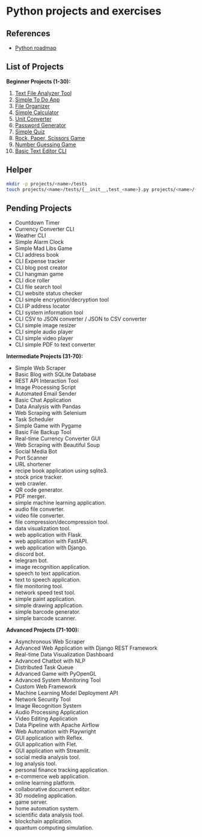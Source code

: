 # Python projects and exercises

## References

- [Python roadmap](https://github.com/iBrokeTheCode/python-projects)

## List of Projects

**Beginner Projects (1-30):**

1. [Text File Analyzer Tool](./projects/text_analyzer/)
2. [Simple To Do App](./projects/simple_todo/)
3. [File Organizer](./projects/file_organizer/)
4. [Simple Calculator](./projects/simple_calculator/)
5. [Unit Converter](./projects/unit_converter/)
6. [Password Generator](./projects/password_generator/)
7. [Simple Quiz](./projects/simple_quiz/)
8. [Rock, Paper, Scissors Game](./projects/rock_paper_scissors/)
9. [Number Guessing Game](./projects/number_guessing_game/)
10. [Basic Text Editor CLI](./projects/text_editor/)

## Helper

```bash
mkdir -p projects/<name>/tests
touch projects/<name>/tests/{__init__,test_<name>}.py projects/<name>/{__init__.py,<name>.py,README.md}
```

## Pending Projects

- Countdown Timer
- Currency Converter CLI
- Weather CLI
- Simple Alarm Clock
- Simple Mad Libs Game
- CLI address book
- CLI Expense tracker
- CLI blog post creator
- CLI hangman game
- CLI dice roller
- CLI file search tool
- CLI website status checker
- CLI simple encryption/decryption tool
- CLI IP address locator
- CLI system information tool
- CLI CSV to JSON converter / JSON to CSV converter
- CLI simple image resizer
- CLI simple audio player
- CLI simple video player
- CLI simple PDF to text converter

**Intermediate Projects (31-70):**

- Simple Web Scraper
- Basic Blog with SQLite Database
- REST API Interaction Tool
- Image Processing Script
- Automated Email Sender
- Basic Chat Application
- Data Analysis with Pandas
- Web Scraping with Selenium
- Task Scheduler
- Simple Game with Pygame
- Basic File Backup Tool
- Real-time Currency Converter GUI
- Web Scraping with Beautiful Soup
- Social Media Bot
- Port Scanner
- URL shortener
- recipe book application using sqlite3.
- stock price tracker.
- web crawler.
- QR code generator.
- PDF merger.
- simple machine learning application.
- audio file converter.
- video file converter.
- file compression/decompression tool.
- data visualization tool.
- web application with Flask.
- web application with FastAPI.
- web application with Django.
- discord bot.
- telegram bot.
- image recognition application.
- speech to text application.
- text to speech application.
- file monitoring tool.
- network speed test tool.
- simple paint application.
- simple drawing application.
- simple barcode generator.
- simple barcode scanner.

**Advanced Projects (71-100):**

- Asynchronous Web Scraper
- Advanced Web Application with Django REST Framework
- Real-time Data Visualization Dashboard
- Advanced Chatbot with NLP
- Distributed Task Queue
- Advanced Game with PyOpenGL
- Advanced System Monitoring Tool
- Custom Web Framework
- Machine Learning Model Deployment API
- Network Security Tool
- Image Recognition System
- Audio Processing Application
- Video Editing Application
- Data Pipeline with Apache Airflow
- Web Automation with Playwright
- GUI application with Reflex.
- GUI application with Flet.
- GUI application with Streamlit.
- social media analysis tool.
- log analysis tool.
- personal finance tracking application.
- e-commerce web application.
- online learning platform.
- collaborative document editor.
- 3D modeling application.
- game server.
- home automation system.
- scientific data analysis tool.
- blockchain application.
- quantum computing simulation.
